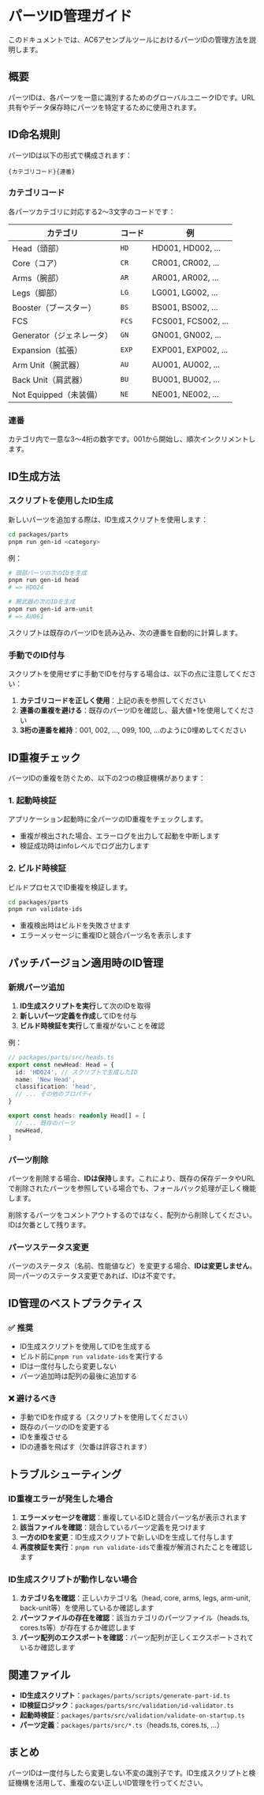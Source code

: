 # パーツID管理ガイド

このドキュメントでは、AC6アセンブルツールにおけるパーツIDの管理方法を説明します。

## 概要

パーツIDは、各パーツを一意に識別するためのグローバルユニークIDです。URL共有やデータ保存時にパーツを特定するために使用されます。

## ID命名規則

パーツIDは以下の形式で構成されます：

```text
{カテゴリコード}{連番}
```

### カテゴリコード

各パーツカテゴリに対応する2〜3文字のコードです：

| カテゴリ | コード | 例 |
|---------|--------|-----|
| Head（頭部） | `HD` | HD001, HD002, ... |
| Core（コア） | `CR` | CR001, CR002, ... |
| Arms（腕部） | `AR` | AR001, AR002, ... |
| Legs（脚部） | `LG` | LG001, LG002, ... |
| Booster（ブースター） | `BS` | BS001, BS002, ... |
| FCS | `FCS` | FCS001, FCS002, ... |
| Generator（ジェネレータ） | `GN` | GN001, GN002, ... |
| Expansion（拡張） | `EXP` | EXP001, EXP002, ... |
| Arm Unit（腕武器） | `AU` | AU001, AU002, ... |
| Back Unit（肩武器） | `BU` | BU001, BU002, ... |
| Not Equipped（未装備） | `NE` | NE001, NE002, ... |

### 連番

カテゴリ内で一意な3〜4桁の数字です。001から開始し、順次インクリメントします。

## ID生成方法

### スクリプトを使用したID生成

新しいパーツを追加する際は、ID生成スクリプトを使用します：

```bash
cd packages/parts
pnpm run gen-id <category>
```

例：

```bash
# 頭部パーツの次のIDを生成
pnpm run gen-id head
# => HD024

# 腕武器の次のIDを生成
pnpm run gen-id arm-unit
# => AU061
```

スクリプトは既存のパーツIDを読み込み、次の連番を自動的に計算します。

### 手動でのID付与

スクリプトを使用せずに手動でIDを付与する場合は、以下の点に注意してください：

1. **カテゴリコードを正しく使用**：上記の表を参照してください
2. **連番の重複を避ける**：既存のパーツIDを確認し、最大値+1を使用してください
3. **3桁の連番を維持**：001, 002, ..., 099, 100, ...のように0埋めしてください

## ID重複チェック

パーツIDの重複を防ぐため、以下の2つの検証機構があります：

### 1. 起動時検証

アプリケーション起動時に全パーツのID重複をチェックします。

- 重複が検出された場合、エラーログを出力して起動を中断します
- 検証成功時はinfoレベルでログ出力します

### 2. ビルド時検証

ビルドプロセスでID重複を検証します。

```bash
cd packages/parts
pnpm run validate-ids
```

- 重複検出時はビルドを失敗させます
- エラーメッセージに重複IDと競合パーツ名を表示します

## パッチバージョン適用時のID管理

### 新規パーツ追加

1. **ID生成スクリプトを実行**して次のIDを取得
2. **新しいパーツ定義を作成**してIDを付与
3. **ビルド時検証を実行**して重複がないことを確認

例：

```typescript
// packages/parts/src/heads.ts
export const newHead: Head = {
  id: 'HD024', // スクリプトで生成したID
  name: 'New Head',
  classification: 'head',
  // ... その他のプロパティ
}

export const heads: readonly Head[] = [
  // ... 既存のパーツ
  newHead,
]
```

### パーツ削除

パーツを削除する場合、**IDは保持**します。これにより、既存の保存データやURLで削除されたパーツを参照している場合でも、フォールバック処理が正しく機能します。

削除するパーツをコメントアウトするのではなく、配列から削除してください。IDは欠番として残ります。

### パーツステータス変更

パーツのステータス（名前、性能値など）を変更する場合、**IDは変更しません**。同一パーツのステータス変更であれば、IDは不変です。

## ID管理のベストプラクティス

### ✅ 推奨

- ID生成スクリプトを使用してIDを生成する
- ビルド前に`pnpm run validate-ids`を実行する
- IDは一度付与したら変更しない
- パーツ追加時は配列の最後に追加する

### ❌ 避けるべき

- 手動でIDを作成する（スクリプトを使用してください）
- 既存のパーツのIDを変更する
- IDを重複させる
- IDの連番を飛ばす（欠番は許容されます）

## トラブルシューティング

### ID重複エラーが発生した場合

1. **エラーメッセージを確認**：重複しているIDと競合パーツ名が表示されます
2. **該当ファイルを確認**：競合しているパーツ定義を見つけます
3. **一方のIDを変更**：ID生成スクリプトで新しいIDを生成して付与します
4. **再度検証を実行**：`pnpm run validate-ids`で重複が解消されたことを確認します

### ID生成スクリプトが動作しない場合

1. **カテゴリ名を確認**：正しいカテゴリ名（head, core, arms, legs, arm-unit, back-unit等）を使用しているか確認します
2. **パーツファイルの存在を確認**：該当カテゴリのパーツファイル（heads.ts, cores.ts等）が存在するか確認します
3. **パーツ配列のエクスポートを確認**：パーツ配列が正しくエクスポートされているか確認します

## 関連ファイル

- **ID生成スクリプト**：`packages/parts/scripts/generate-part-id.ts`
- **ID検証ロジック**：`packages/parts/src/validation/id-validator.ts`
- **起動時検証**：`packages/parts/src/validation/validate-on-startup.ts`
- **パーツ定義**：`packages/parts/src/*.ts`（heads.ts, cores.ts, ...）

## まとめ

パーツIDは一度付与したら変更しない不変の識別子です。ID生成スクリプトと検証機構を活用して、重複のない正しいID管理を行ってください。
